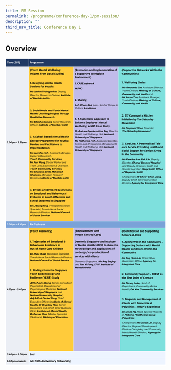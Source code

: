 ```yaml
---
title: PM Session
permalink: /programme/conference-day-1/pm-session/
description: ""
third_nav_title: Conference Day 1
---
```

## Overview
<div style="display: flex; flex-wrap: wrap;">
  <div style="flex-basis: 100%; max-width: 100%;">
    <img alt="day1_pm" src="/images/day1_pm.png">
  </div>
</div>